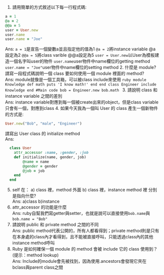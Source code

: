 1. 請用簡單的方式敘述以下每一行程式碼:
  ```ruby
  a = 1
  @a = 2
  @@a = 5
  user = User.new
  user.name
  user.name = "Joe"
  ```
Ans:
  `a = 1`是宣告一個變數a並且指定他的值為1
  `@a = 2`將instance variable @a設定為2
  `@@a = 5`將class varible @@a設定為5
  `user = User.new`以User為模板建造一個名字叫user的物件
	`user.name`user物件中name欄位的getting method
	`user.name = "Joe"`user物件中name欄位的setting method
2. 什麼是 module? 請寫一段程式碼說明一個 class 要如何使用一個 module 裡面的 method?  
Ans: module就像是一個工具箱，可以被class include來使用
	```ruby
	module Knowledge
	  def math
		  puts 'I know math!'
	  end
	end
	class Engineer
	  include Knowledge
	end
	#Main code
	bob = Engineer.new
	bob.math
	```
3. 請說明 class 和 instance variable 之間的差別  
Ans: instance variable對應到每一個被create出來的object，但是class variable只會有一個，對應到class
4. 如果今天我為一個叫 User 的 class 產生一個新物件的方式是:
  ```ruby
  User.new("Bob", "male", "Engineer")
  ```
請寫出 User class 的 initialize method  
Ans:
  ```ruby
	class User
	  attr_accessor :name, :gender, :job
	  def initialize(name, gender, job)
		  @name = name
		  @gender = gender
		  @job = job
	  end
	end
  ```
5. self 在： a) class 裡，method 外面 b) class 裡，instance method 裡 分別是指向什麼?  
Ans: a)class b)instance
6. attr_accessor 的功能是什麼  
Ans: ruby自幫我們寫getter與setter，也就是說可以直接使用`bob.name`與`bob.name = "Bob"`
7. 請說明 public 和 private method 之間的不同  
Ans: public method代表公開的，所有人都看得到；private method則是只有在本身處的class內才看得到，且不能被直接呼叫，只能透過class內的其他instance method呼叫
8. Ruby 是如何確保一個 module 的 method 會被 include 它的 class 使用到？ (提示：method lookup)  
Ans: Include的module會先被找到，因為使用.ancestors會發現它夾在bclass與parent class之間
